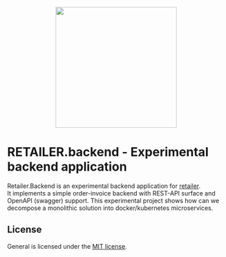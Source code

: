 <p align="center">
  <a href="https://github.com/hodidevelop/hodidevelop" target="_blank" align="center">
    <img src="https://www.logolynx.com/images/logolynx/12/129bd9d828ff3ecebc4c5b681cd93802.jpeg" width="280">
  </a>
  <br />
</p>

# RETAILER.backend - Experimental backend application

Retailer.Backend is an experimental backend application for [retailer](https://github.com/hodidevelop/retailer).  
It implements a simple order-invoice backend with REST-API surface and OpenAPI (swagger) support. 
This experimental project shows how can we decompose a monolithic solution into docker/kubernetes microservices.

## License

General is licensed under the [MIT license](https://mit-license.org).